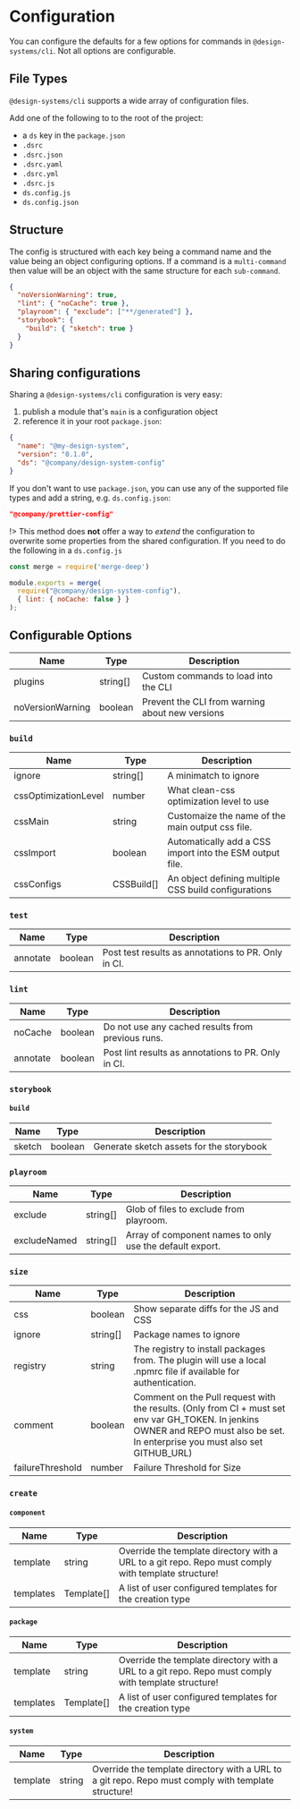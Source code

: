 # Configuration

You can configure the defaults for a few options for commands in `@design-systems/cli`.
Not all options are configurable.

## File Types

`@design-systems/cli` supports a wide array of configuration files. 

Add one of the following to to the root of the project:

- a `ds` key in the `package.json`
- `.dsrc`
- `.dsrc.json`
- `.dsrc.yaml`
- `.dsrc.yml`
- `.dsrc.js`
- `ds.config.js`
- `ds.config.json`

## Structure

The config is structured with each key being a command name and the value being an object configuring options.
If a command is a `multi-command` then value will be an object with the same structure for each `sub-command`.

```json
{
  "noVersionWarning": true,
  "lint": { "noCache": true },
  "playroom": { "exclude": ["**/generated"] },
  "storybook": {
    "build": { "sketch": true }
  }
}
```

## Sharing configurations

Sharing a `@design-systems/cli` configuration is very easy: 

1. publish a module that's `main` is a configuration object
2. reference it in your root `package.json`:

```json
{
  "name": "@my-design-system",
  "version": "0.1.0",
  "ds": "@company/design-system-config"
}
```

If you don't want to use `package.json`, you can use any of the supported file types
and add a string, e.g. `ds.config.json`:

```json
"@company/prettier-config"
```

!> This method does **not** offer a way to _extend_ the configuration to overwrite some properties from the shared configuration. If you need to do the following in a `ds.config.js`

```js
const merge = require('merge-deep')

module.exports = merge(
  require("@company/design-system-config"),
  { lint: { noCache: false } }
);
```

## Configurable Options

| Name | Type | Description |
| ---- | ---- | ----------- |
| plugins | string[] | Custom commands to load into the CLI |
| noVersionWarning | boolean | Prevent the CLI from warning about new versions |

### `build`

| Name | Type | Description |
| ---- | ---- | ----------- |
| ignore | string[] | A minimatch to ignore |
| cssOptimizationLevel | number | What clean-css optimization level to use |
| cssMain | string | Customaize the name of the main output css file. |
| cssImport | boolean | Automatically add a CSS import into the ESM output file. |
| cssConfigs | CSSBuild[] | An object defining multiple CSS build configurations |

### `test`

| Name | Type | Description |
| ---- | ---- | ----------- |
| annotate | boolean | Post test results as annotations to PR. Only in CI. |

### `lint`

| Name | Type | Description |
| ---- | ---- | ----------- |
| noCache | boolean | Do not use any cached results from previous runs. |
| annotate | boolean | Post lint results as annotations to PR. Only in CI. |

### `storybook`

#### `build`

| Name | Type | Description |
| ---- | ---- | ----------- |
| sketch | boolean | Generate sketch assets for the storybook |

### `playroom`

| Name | Type | Description |
| ---- | ---- | ----------- |
| exclude | string[] | Glob of files to exclude from playroom. |
| excludeNamed | string[] | Array of component names to only use the default export. |

### `size`

| Name | Type | Description |
| ---- | ---- | ----------- |
| css | boolean | Show separate diffs for the JS and CSS |
| ignore | string[] | Package names to ignore |
| registry | string | The registry to install packages from. The plugin will use a local .npmrc file if available for authentication. |
| comment | boolean | Comment on the Pull request with the results. (Only from CI + must set env var GH_TOKEN. In jenkins OWNER and REPO must also be set. In enterprise you must also set GITHUB_URL) |
| failureThreshold | number | Failure Threshold for Size |

### `create`

#### `component`

| Name | Type | Description |
| ---- | ---- | ----------- |
| template | string | Override the template directory with a URL to a git repo. Repo must comply with template structure! |
| templates | Template[] | A list of user configured templates for the creation type |

#### `package`

| Name | Type | Description |
| ---- | ---- | ----------- |
| template | string | Override the template directory with a URL to a git repo. Repo must comply with template structure! |
| templates | Template[] | A list of user configured templates for the creation type |

#### `system`

| Name | Type | Description |
| ---- | ---- | ----------- |
| template | string | Override the template directory with a URL to a git repo. Repo must comply with template structure! |